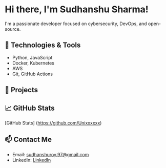 # Hi there, I'm Sudhanshu Sharma!
I'm a passionate developer focused on cybersecurity, DevOps, and open-source.
## 🔧 Technologies & Tools 
- Python, JavaScript
- Docker, Kubernetes
- AWS
- Git, GitHub Actions
## 🚀 Projects 
## 📈 GitHub Stats
[GitHub Stats] (https://github.com/Unixxxxxx)
## 📫 Contact Me 
- Email: sudhanshuroy.97@gmail.com
- LinkedIn: [LinkedIn](https://www.linkedin.com/in/sudhanshu-kumar-281a84204/)
